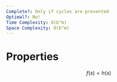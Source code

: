 ```yaml
---
Complete?: Only if cycles are prevented
Optimal?: No!
Time Complexity: O(b^m)
Space Complexity: O(b^m)
---
```

# Properties
$$f(s) = h(s)$$
